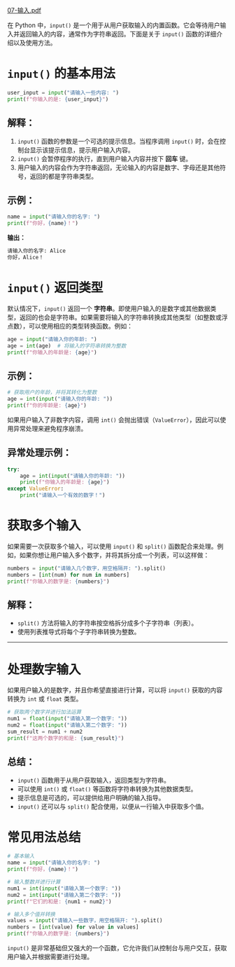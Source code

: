 [07-输入.pdf](https://www.yuque.com/attachments/yuque/0/2025/pdf/2639475/1753081557160-228dd464-d3d9-4557-a698-4d1f6511f81a.pdf)

在 Python 中，`input()` 是一个用于从用户获取输入的内置函数。它会等待用户输入并返回输入的内容，通常作为字符串返回。下面是关于 `input()` 函数的详细介绍以及使用方法。

# `input()` 的基本用法
```python
user_input = input("请输入一些内容: ")
print(f"你输入的是: {user_input}")
```

## 解释：
1. `input()` 函数的参数是一个可选的提示信息。当程序调用 `input()` 时，会在控制台显示该提示信息，提示用户输入内容。
2. `input()` 会暂停程序的执行，直到用户输入内容并按下 **回车** 键。
3. 用户输入的内容会作为字符串返回，无论输入的内容是数字、字母还是其他符号，返回的都是字符串类型。

## 示例：
```python
name = input("请输入你的名字: ")
print(f"你好，{name}！")
```

**输出：**

```python
请输入你的名字: Alice
你好，Alice！
```

# `input()` 返回类型
默认情况下，`input()` 返回一个 **字符串**。即使用户输入的是数字或其他数据类型，返回的也会是字符串。如果需要将输入的字符串转换成其他类型（如整数或浮点数），可以使用相应的类型转换函数。例如：

```python
age = input("请输入你的年龄: ")
age = int(age)  # 将输入的字符串转换为整数
print(f"你输入的年龄是: {age}")
```

## 示例：
```python
# 获取用户的年龄，并将其转化为整数
age = int(input("请输入你的年龄: "))
print(f"你的年龄是: {age}")
```

如果用户输入了非数字内容，调用 `int()` 会抛出错误（`ValueError`），因此可以使用异常处理来避免程序崩溃。

## 异常处理示例：
```python
try:
    age = int(input("请输入你的年龄: "))
    print(f"你输入的年龄是: {age}")
except ValueError:
    print("请输入一个有效的数字！")
```

# 获取多个输入
如果需要一次获取多个输入，可以使用 `input()` 和 `split()` 函数配合来处理。例如，如果你想让用户输入多个数字，并将其拆分成一个列表，可以这样做：

```python
numbers = input("请输入几个数字，用空格隔开: ").split()
numbers = [int(num) for num in numbers]
print(f"你输入的数字是: {numbers}")
```

## 解释：
+ `split()` 方法将输入的字符串按空格拆分成多个子字符串（列表）。
+ 使用列表推导式将每个子字符串转换为整数。

---

# 处理数字输入
如果用户输入的是数字，并且你希望直接进行计算，可以将 `input()` 获取的内容转换为 `int` 或 `float` 类型。

```python
# 获取两个数字并进行加法运算
num1 = float(input("请输入第一个数字: "))
num2 = float(input("请输入第二个数字: "))
sum_result = num1 + num2
print(f"这两个数字的和是: {sum_result}")
```

## 总结：
+ `input()` 函数用于从用户获取输入，返回类型为字符串。
+ 可以使用 `int()` 或 `float()` 等函数将字符串转换为其他数据类型。
+ 提示信息是可选的，可以提供给用户明确的输入指导。
+ `input()` 还可以与 `split()` 配合使用，以便从一行输入中获取多个值。

# 常见用法总结
```python
# 基本输入
name = input("请输入你的名字: ")
print(f"你好，{name}！")

# 输入整数并进行计算
num1 = int(input("请输入第一个数字: "))
num2 = int(input("请输入第二个数字: "))
print(f"它们的和是: {num1 + num2}")

# 输入多个值并转换
values = input("请输入一些数字，用空格隔开: ").split()
numbers = [int(value) for value in values]
print(f"你输入的数字是: {numbers}")
```

`input()` 是非常基础但又强大的一个函数，它允许我们从控制台与用户交互，获取用户输入并根据需要进行处理。

